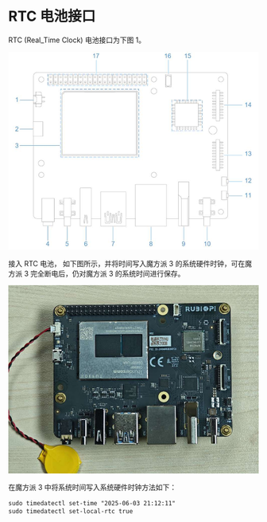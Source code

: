 # RTC 电池接口

RTC (Real\_Time Clock) 电池接口为下图 1。

![](../images/image-147.jpg)

接入 RTC 电池， 如下图所示，并将时间写入魔方派 3 的系统硬件时钟，可在魔方派 3 完全断电后，仍对魔方派 3 的系统时间进行保存。

![](../images/20250314-155435.jpg)

在魔方派 3 中将系统时间写入系统硬件时钟方法如下：

```shell
sudo timedatectl set-time "2025-06-03 21:12:11"
sudo timedatectl set-local-rtc true
```